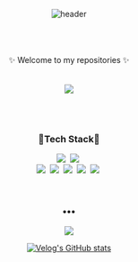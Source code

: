 <div align="center"> 

![header](https://capsule-render.vercel.app/api?type=cylinder&color=000000&height=150&section=header&text=DaePyeong&fontColor=ffffff&fontSize=70&animation=fadeIn&fontAlignY=55&desc=%20&descAlignY=62&descAlign=62)<br>
<br>
<br>
<br>
<p align=center>
 ✨ Welcome to my repositories ✨ <br><br><br>
 <a href="https://hits.seeyoufarm.com"><img src="https://hits.seeyoufarm.com/api/count/incr/badge.svg?url=https%3A%2F%2Fgithub.com%2Fpyeong777&count_bg=%2379C83D&title_bg=%23555555&icon=ghostery.svg&icon_color=%23CDEB07&title=hits&edge_flat=false"/></a>
</p>
<br>
<br>

<h3 align=center>🌱Tech Stack🌱</h3>

<p align=center>
  <img src="https://img.shields.io/badge/-HTML5-orange" />&nbsp
  <img src="https://img.shields.io/badge/-CSS3-blue"/>&nbsp
<br>
  <img src="https://img.shields.io/badge/-JavaScript-yellow"/>&nbsp
  <img src="https://img.shields.io/badge/-TypeScript-blue"/>&nbsp
  <img src="https://img.shields.io/badge/-Node.js-green"/>&nbsp
  <img src="https://img.shields.io/badge/-React-skyblue"/>&nbsp
  <img src="https://img.shields.io/badge/-Next.js-black"/>&nbsp
  <br>
</p>

<br>
<h3 align="center">•••</h3>

<p align="center">
  <a href="https://pyeongdevlog.vercel.app/">
    <img src="https://img.shields.io/badge/Tech%20Blog-000000?style=flat-square&logo=nextdotjs&logoColor=white&link=https://pyeongdevlog.vercel.app/"/>
  </a>
</p>
 
[![Velog's GitHub stats](https://velog-readme-stats.vercel.app/api?name=sdp1123&color=dark)](https://pyeongdevlog.vercel.app/)
</div>
